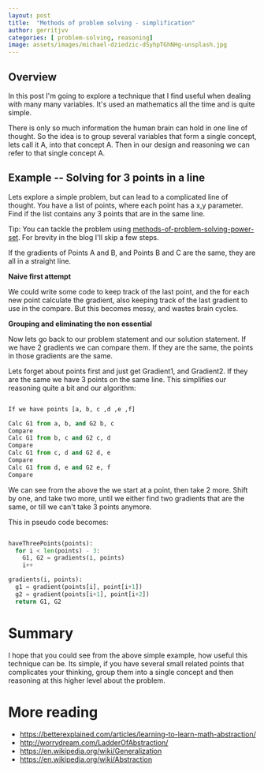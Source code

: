 ```yaml
---
layout: post
title:  "Methods of problem solving - simplification"
author: gerritjvv
categories: [ problem-solving, reasoning]
image: assets/images/michael-dziedzic-dSyhpTGhNHg-unsplash.jpg
---
```


## Overview

In this post I'm going to explore a technique that I find useful when dealing with many many variables.
It's used an mathematics all the time and is quite simple.

There is only so much information the human brain can hold in one line of thought. So the idea is to group
several variables that form a single concept, lets call it A, into that concept A. Then in our design and reasoning
we can refer to that single concept A. 

## Example -- Solving for 3 points in a line

Lets explore a simple problem, but can lead to a complicated line of thought. 
You have a list of points, where each point has a x,y parameter. Find if the list contains any 3 points that are
in the same line.


Tip: You can tackle the problem using [methods-of-problem-solving-power-set](https://gerritjvv.github.io/blog/methods-of-problem-solving-power-set/).
For brevity in the blog I'll skip a few steps.  

If the gradients of Points A and B, and Points B and C are the same, they are all in a straight line.

**Naive first attempt**

We could write some code to keep track of the last point, and the for each new point calculate the gradient,
also keeping track of the last gradient to use in the compare. But this becomes messy, and wastes brain cycles.

**Grouping and eliminating the non essential**

Now lets go back to our problem statement and our solution statement. 
If we have 2 gradients we can compare them. If they are the same, the points in those gradients are the same.

Lets forget about points first and just get Gradient1, and Gradient2. If they are the same we have 3 points on the same line.
This simplifies our reasoning quite a bit and our algorithm:

````python

If we have points [a, b, c ,d ,e ,f]

Calc G1 from a, b, and G2 b, c
Compare
Calc G1 from b, c and G2 c, d
Compare
Calc G1 from c, d and G2 d, e
Compare
Calc G1 from d, e and G2 e, f
Compare
````

We can see from the above the we start at a point, then take 2 more. Shift by one, and take two more,
until we either find two gradients that are  the same, or till we can't take 3 points anymore.

This in pseudo code becomes:

```python

haveThreePoints(points):
  for i < len(points) - 3:
    G1, G2 = gradients(i, points)
    i++

gradients(i, points):
  g1 = gradient(points[i], point[i+1])
  g2 = gradient(points[i+1], point[i+2])
  return G1, G2
```

# Summary 

I hope that you could see from the above simple example, how useful this technique can be.
Its simple, if you have several small related points that complicates your thinking, group them into a single concept
and then reasoning at this higher level about the problem.

# More reading

  * https://betterexplained.com/articles/learning-to-learn-math-abstraction/
  * http://worrydream.com/LadderOfAbstraction/
  * https://en.wikipedia.org/wiki/Generalization
  * https://en.wikipedia.org/wiki/Abstraction